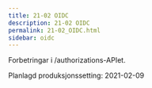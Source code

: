 ```yaml
---
title: 21-02 OIDC
description: 21-02 OIDC
permalink: 21-02_OIDC.html
sidebar: oidc
---
```



Forbetringar i /authorizations-APIet.



Planlagd produksjonssetting: 2021-02-09